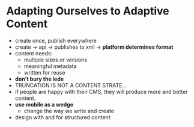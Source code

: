 # Adapting Ourselves to Adaptive Content

* create once, publish everywhere
* create -> api -> publishes to xml -> **platform determines format**
* content needs:
	* multiple sizes or versions
	* meaningful metadata
	* written for reuse
* **don't bury the lede**
* TRUNCATION IS NOT A CONTENT STRATE...
* if people are happy with their CMS, they will produce more and better content.
* **use mobile as a wedge**
	* change the way we write and create
* design with and for structured content